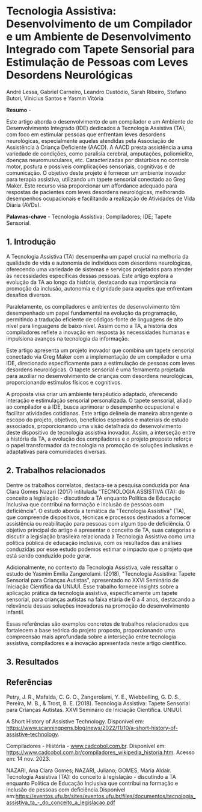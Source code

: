 # Tecnologia Assistiva: Desenvolvimento de um Compilador e um Ambiente de Desenvolvimento Integrado com Tapete Sensorial para Estimulação de Pessoas com Leves Desordens Neurológicas

André Lessa, Gabriel Carneiro, Leandro Custódio, Sarah Ribeiro, Stefano Butori, Vinicius Santos e Yasmin Vitória

**Resumo** - 

Este artigo aborda o desenvolvimento de um compilador e um Ambiente de Desenvolvimento Integrado (IDE) dedicados à Tecnologia Assistiva (TA), com foco em estimular pessoas que enfrentam leves desordens neurológicas, especialmente aquelas atendidas pela Associação de Assistência à Criança Deficiente (AACD). A AACD presta assistência a uma variedade de condições, como paralisia cerebral, amputações, poliomielite, doenças neuromusculares, etc. Caracterizadas por distúrbios no controle motor, postura e possíveis complicações sensoriais, cognitivas e de comunicação. O objetivo deste projeto é fornecer um ambiente inovador para terapia assistiva, utilizando um tapete sensorial conectado ao Greg Maker. Este recurso visa proporcionar um affordance adequado para respostas de pacientes com leves desordens neurológicas, melhorando desempenhos ocupacionais e facilitando a realização de Atividades de Vida Diária (AVDs).

**Palavras-chave** - Tecnologia Assistiva; Compiladores; IDE; Tapete Sensorial.

## 1. Introdução 

A Tecnologia Assistiva (TA) desempenha um papel crucial na melhoria da qualidade de vida e autonomia de indivíduos com desordens neurológicas, oferecendo uma variedade de sistemas e serviços projetados para atender às necessidades específicas dessas pessoas. Este artigo explora a evolução da TA ao longo da história, destacando sua importância na promoção da inclusão, autonomia e dignidade para aqueles que enfrentam desafios diversos.

Paralelamente, os compiladores e ambientes de desenvolvimento têm desempenhado um papel fundamental na evolução da programação, permitindo a tradução eficiente de códigos-fonte de linguagens de alto nível para linguagens de baixo nível. Assim como a TA, a história dos compiladores reflete a inovação em resposta às necessidades humanas e impulsiona avanços na tecnologia da informação.

Este artigo apresenta um projeto inovador que combina um tapete sensorial conectado via Greg Maker com a implementação de um compilador e uma IDE, direcionado especificamente para a estimulação de pessoas com leves desordens neurológicas. O tapete sensorial é uma ferramenta projetada para auxiliar no desenvolvimento de crianças com desordens neurológicas, proporcionando estímulos físicos e cognitivos.

A proposta visa criar um ambiente terapêutico adaptado, oferecendo interação e estimulação sensorial personalizada. O tapete sensorial, aliado ao compilador e à IDE, busca aprimorar o desempenho ocupacional e facilitar atividades cotidianas. Este artigo delineia de maneira abrangente o escopo do projeto, objetivos, benefícios esperados e materiais de estudo associados, proporcionando uma visão detalhada do desenvolvimento deste dispositivo de tecnologia assistiva inovador. Assim, a interseção entre a história da TA, a evolução dos compiladores e o projeto proposto reforça o papel transformador da tecnologia na promoção de soluções inclusivas e adaptativas para comunidades diversas.

## 2. Trabalhos relacionados 

Dentre os trabalhos correlatos, destaca-se a pesquisa conduzida por Ana Clara Gomes Nazari (2017) intitulada "TECNOLOGIA ASSISTIVA (TA): do conceito a legislação - discutindo a TA enquanto Política de Educação Inclusiva que contribui na formação e inclusão de pessoas com deficiência". O estudo aborda a temática da "Tecnologia Assistiva" (TA), que compreende dispositivos, técnicas e processos destinados a fornecer assistência ou reabilitação para pessoas com algum tipo de deficiência. O objetivo principal do artigo é apresentar o conceito de TA, suas categorias e discutir a legislação brasileira relacionada à Tecnologia Assistiva como uma política pública de educação inclusiva, com os resultados das análises conduzidas por esse estudo podemos estimar o impacto que o projeto que está sendo conduzido pode gerar.



Adicionalmente, no contexto da Tecnologia Assistiva, vale ressaltar o estudo de Yasmim Emília Zangerolami. (2018), "Tecnologia Assistiva: Tapete Sensorial para Crianças Autistas", apresentado no XXVI Seminário de Iniciação Científica da UNIJUÍ. Esse trabalho fornece insights sobre a aplicação prática da tecnologia assistiva, especificamente um tapete sensorial, para crianças autistas na faixa etária de 0 a 4 anos, destacando a relevância dessas soluções inovadoras na promoção do desenvolvimento infantil.

Essas referências são exemplos concretos de trabalhos relacionados que fortalecem a base teórica do projeto proposto, proporcionando uma compreensão mais aprofundada sobre a interseção entre tecnologia assistiva, compiladores e a inovação apresentada neste artigo científico.
## 3. Resultados 

## Referências 
Petry, J. R., Mafalda, C. G. O., Zangerolami, Y. E., Wiebbelling, G. D. S., Pereira, M. B., & Trost, B. E. (2018). Tecnologia Assistiva: Tapete Sensorial para Crianças Autistas. XXVI Seminário de Iniciação Científica. UNIJUÍ.

A Short History of Assistive Technology. Disponível em: <https://www.scanningpens.blog/news/2022/11/10/a-short-history-of-assistive-technology>.

‌Compiladores - História - www.cadcobol.com.br. Disponível em: <https://www.cadcobol.com.br/compiladores_wikipedia_historia.htm>. Acesso em: 14 nov. 2023.

NAZARI, Ana Clara Gomes; NAZARI, Juliano; GOMES, Maria Aldair. Tecnologia Assistiva (TA): do conceito à legislação - discutindo a TA enquanto Política de Educação Inclusiva que contribui na formação e inclusão de pessoas com deficiência.Disponível em:https://eventos.ufu.br/sites/eventos.ufu.br/files/documentos/tecnologia_assistiva_ta_-_do_conceito_a_legislacao.pdf

